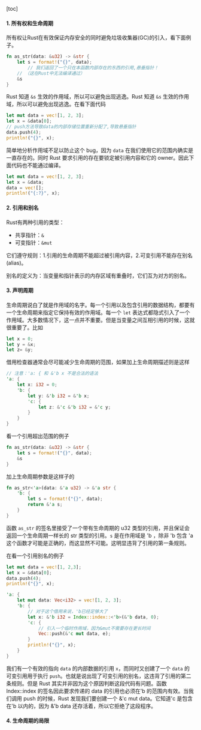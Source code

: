 [toc]

#### 1. 所有权和生命周期

所有权让Rust在有效保证内存安全的同时避免垃圾收集器(GC)的引入，看下面例子。

```rust
fn as_str(data: &u32) -> &str {
    let s = format!("{}", data);
		// 我们返回了一个只在本函数内部存在的东西的引用,悬垂指针！
    // （这在Rust中无法编译通过）
    &s
}
```

Rust 知道 `&s` 生效的作用域，所以可以避免出现逃逸。Rust 知道 `&s` 生效的作用域，所以可以避免出现逃逸。在看下面代码

```rust
let mut data = vec![1, 2, 3];
let x = &data[0];
// push方法导致data的内部存储位置重新分配了,导致悬垂指针
data.push(4);
println!("{}", x);
```

简单地分析作用域不足以防止这个 bug，因为 `data` 在我们使用它的范围内确实是一直存在的。同时 Rust 要求引用的存在要锁定被引用内容和它的 owner。因此下面代码也不能通过编译。

```rust
let mut data = vec![1, 2, 3];
let x = &data;
data = vec![];
println!("{:?}", x);
```

#### 2. 引用和别名

Rust有两种引用的类型：

- 共享指针：`&`
- 可变指针：`&mut`

它们遵守规则：1.引用的生命周期不能超过被引用内容，2.可变引用不能存在别名 (alias)。

别名的定义为：当变量和指针表示的内存区域有重叠时，它们互为对方的别名。

#### 3. 声明周期

生命周期说白了就是作用域的名字。每一个引用以及包含引用的数据结构，都要有一个生命周期来指定它保持有效的作用域。每一个 `let` 表达式都隐式引入了一个作用域。大多数情况下，这一点并不重要。但是当变量之间互相引用的时候，这就很重要了。比如

```rust
let x = 0;
let y = &x;
let z= &y;
```

借用检查器通常会尽可能减少生命周期的范围，如果加上生命周期描述则是这样

```rust
// 注意：'a: { 和 &'b x 不是合法的语法
'a: {
    let x: i32 = 0;
    'b: {
        let y: &'b i32 = &'b x;
        'c: {
            let z: &'c &'b i32 = &'c y;
        }
    }
}
```

看一个引用超出范围的例子

```rust
fn as_str(data: &u32) -> &str {
    let s = format!("{}", data);
    &s
}
```

加上生命周期参数是这样子的

```rust
fn as_str<'a>(data: &'a u32) -> &'a str {
    'b: {
        let s = format!("{}", data);
        return &'a s;
    }
}
```

函数 `as_str` 的签名里接受了一个带有生命周期的 u32 类型的引用，并且保证会返回一个生命周期一样长的 str 类型的引用。`s` 是在作用域是 'b ，除非 'b 包含 'a 这个函数才可能是正确的，而这显然不可能。这明显违背了引用的第一条规则。

在看一个引用别名的例子

```rust
let mut data = vec![1, 2,3];
let x = &data[0];
data.push(4);
println!("{}", x);

'a: {
    let mut data: Vec<i32> = vec![1, 2, 3];
    'b: {
        // 对于这个借用来说，'b已经足够大了
        let x: &'b i32 = Index::index::<'b>(&'b data, 0);
        'c: {
            // 引入一个临时作用域，因为&mut不需要存在更长时间
            Vec::push(&'c mut data, e);
        }
        println!("{}", x);
    }
}
```

我们有一个有效的指向 `data` 的内部数据的引用 `x`，而同时又创建了一个 `data` 的可变引用用于执行 `push`。也就是说出现了可变引用的别名，这违背了引用的第二条规则。但是 Rust 其实并非因为这个原因判断这段代码有问题。函数 Index::index 的签名因此要求传递的 data 的引用也必须在'b 的范围内有效。当我们调用 push 的时候，Rust 发现我们要创建一个 &'c mut data。它知道'c 是包含在'b 以内的，因为 &'b data 还存活着，所以它拒绝了这段程序。

#### 4. 生命周期的局限


